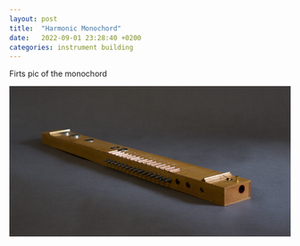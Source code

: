```yaml
---
layout: post
title:  "Harmonic Monochord"
date:   2022-09-01 23:28:40 +0200
categories: instrument building
---
```

Firts pic of the monochord

![alt text](/assets/images/monochord_1.png "monochord pic 1")